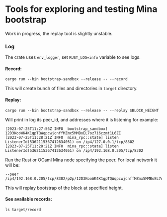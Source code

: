 # Tools for exploring and testing Mina bootstrap 

Work in progress, the replay tool is slightly unstable.

### Log

The crate uses `env_logger`, set `RUST_LOG=info` variable to see logs.

#### Record: 

```
cargo run --bin bootstrap-sandbox --release -- --record
```

This will create bunch of files and directories in `target` directory.

#### Replay: 

```
cargo run --bin bootstrap-sandbox --release -- --replay $BLOCK_HEIGHT
```

Will print in log its peer_id, and addresses where it is listening for example:

```
[2023-07-25T11:27:56Z INFO  bootstrap_sandbox] 12D3KooWK4K1gpTQWqpcwjcnffMZmx5MMBoEL7oz7i6czmt1L6ZE
[2023-07-25T11:28:21Z INFO  mina_rpc::state] listen ListenerId(5362115367412634051) on /ip4/127.0.0.1/tcp/8302
[2023-07-25T11:28:21Z INFO  mina_rpc::state] listen ListenerId(5362115367412634051) on /ip4/192.168.0.205/tcp/8302
```

Run the Rust or OCaml Mina node specifying the peer. For local network it will be:
```
--peer /ip4/192.168.0.205/tcp/8302/p2p/12D3KooWK4K1gpTQWqpcwjcnffMZmx5MMBoEL7oz7i6czmt1L6ZE
```

This will replay bootstrap of the block at specified height.

#### See available records:

```
ls target/record
```
